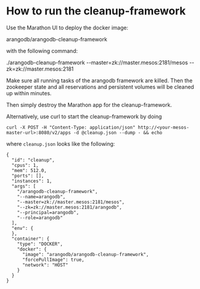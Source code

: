 How to run the cleanup-framework
================================

Use the Marathon UI to deploy the docker image:

  arangodb/arangodb-cleanup-framework

with the following command:

  ./arangodb-cleanup-framework --master=zk://master.mesos:2181/mesos --zk=zk://master.mesos:2181

Make sure all running tasks of the arangodb framework are killed.
Then the zookeeper state and all reservations and persistent volumes
will be cleaned up within minutes.

Then simply destroy the Marathon app for the cleanup-framework.

Alternatively, use curl to start the cleanup-framework by doing

    curl -X POST -H "Content-Type: application/json" http://<your-mesos-master-url>:8080/v2/apps -d @cleanup.json --dump - && echo

where `cleanup.json` looks like the following:


    {
      "id": "cleanup",
      "cpus": 1,
      "mem": 512.0,
      "ports": [],
      "instances": 1,
      "args": [
        "/arangodb-cleanup-framework",
        "--name=arangodb",
        "--master=zk://master.mesos:2181/mesos",
        "--zk=zk://master.mesos:2181/arangodb",
        "--principal=arangodb",
        "--role=arangodb"
      ],
      "env": {
      },
      "container": {
        "type": "DOCKER",
        "docker": {
          "image": "arangodb/arangodb-cleanup-framework",
          "forcePullImage": true,
          "network": "HOST"
        }
      }
    }


